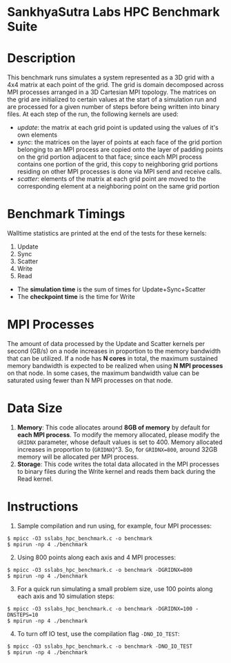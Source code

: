 # SankhyaSutra Labs HPC Benchmark Suite

Description
============
This benchmark runs simulates a system represented as a 3D grid with a 4x4
matrix at each point of the grid. The grid is domain decomposed across MPI
processes arranged in a 3D Cartesian MPI topology. The matrices on the grid
are initialized to certain values at the start of a simulation run and are
processed for a given number of steps before being written into binary files.
At each step of the run, the following kernels are used:
+ *update*: the matrix at each grid point is updated using the values of it's
  own elements
+ *sync*: the matrices on the layer of points at each face of the grid
  portion belonging to an MPI process are copied onto the layer of padding
  points on the grid portion adjacent to that face; since each MPI process
  contains one portion of the grid, this copy to neighboring grid portions
  residing on other MPI processes is done via MPI send and receive calls.
+ *scatter*: elements of the matrix at each grid point are moved to the
  corresponding element at a neighboring point on the same grid portion

Benchmark Timings
=================
Walltime statistics are printed at the end of the tests for these kernels:
1. Update
2. Sync
3. Scatter
4. Write
5. Read

+ The **simulation time** is the sum of times for Update+Sync+Scatter
+ The **checkpoint time** is the time for Write

MPI Processes
=============
The amount of data processed by the Update and Scatter kernels per second
(GB/s) on a node increases in proportion to the memory bandwidth that can
be utilized. If a node has **N cores** in total, the maximum sustained
memory bandwidth is expected to be realized when using **N MPI processes**
on that node. In some cases, the maximum bandwidth value can be saturated
using fewer than N MPI processes on that node.

Data Size
==========
1. **Memory**: This code allocates around **8GB of memory** by default for
**each MPI process**. To modify the memory allocated, please modify the
`GRIDNX` parameter, whose default values is set to 400. Memory allocated
increases in proportion to (`GRIDNX`)^3. So, for `GRIDNX=800`, around 32GB
memory will be allocated per MPI process.
2. **Storage**: This code writes the total data allocated in the MPI
processes to binary files during the Write kernel and reads them back
during the Read kernel.

Instructions
=============
1. Sample compilation and run using, for example, four MPI processes:
```
$ mpicc -O3 sslabs_hpc_benchmark.c -o benchmark
$ mpirun -np 4 ./benchmark
```
2. Using 800 points along each axis and 4 MPI processes:
```
$ mpicc -O3 sslabs_hpc_benchmark.c -o benchmark -DGRIDNX=800
$ mpirun -np 4 ./benchmark
```
3. For a quick run simulating a small problem size, use 100 points
along each axis and 10 simulation steps:
```
$ mpicc -O3 sslabs_hpc_benchmark.c -o benchmark -DGRIDNX=100 -DNSTEPS=10
$ mpirun -np 4 ./benchmark
```
4. To turn off IO test, use the compilation flag `-DNO_IO_TEST`:
```
$ mpicc -O3 sslabs_hpc_benchmark.c -o benchmark -DNO_IO_TEST
$ mpirun -np 4 ./benchmark
```
